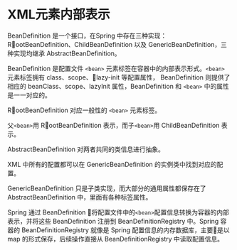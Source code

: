 #   XML元素内部表示

BeanDefinition 是一个接口，在Spring 中存在三种实现：RootBeanDefinition、ChildBeanDefinition 以及 GenericBeanDefinition，三种实现均继承 AbstractBeanDefinition。

BeanDefinition 是配置文件 `<bean>` 元素标签在容器中的内部表示形式。`<bean>` 元素标签拥有 class、scope、lazy-init 等配置属性， BeanDefinition 则提供了相应的 beanClass、scope、lazyInit 属性，BeanDefinition 和 `<bean>` 中的属性是一一对应的。

RootBeanDefinition 对应一般性的 `<bean>` 元素标签。

父`<bean>`用 RootBeanDefinition 表示，而子`<bean>`用 ChildBeanDefinition 表示。

AbstractBeanDefinition 对两者共同的类信息进行抽象。

XML 中所有的配置都可以在 GenericBeanDefinition 的实例类中找到对应的配置。

GenericBeanDefinition 只是子类实现，而大部分的通用属性都保存在了 AbstractBeanDefinition 中，里面有各种标签属性。

Spring 通过 BeanDefinition 将配置文件中的`<bean>`配置信息转换为容器的内部表示，并将这些 BeanDefinition 注册到 BeanDefinitionRegistry 中。Spring 容器的 BeanDefinitionRegistry 就像是 Spring 配置信息的内存数据库，主要是以 map 的形式保存，后续操作直接从 BeanDefinitionRegistry 中读取配置信息。

